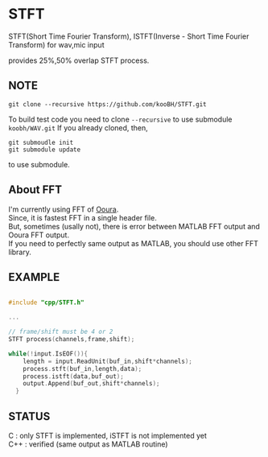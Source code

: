 # STFT

STFT(Short Time Fourier Transform), ISTFT(Inverse - Short Time Fourier Transform) for wav,mic input  

provides 25%,50% overlap STFT process.  

## NOTE

```git clone --recursive https://github.com/kooBH/STFT.git```

To build test code you need to clone ```--recursive``` to use submodule  ```koobh/WAV.git```
If you already cloned, then,
```
git submoudle init
git submodule update
```
to use submodule.

## About FFT  
I'm currently using FFT of [Ooura](http://www.kurims.kyoto-u.ac.jp/~ooura/fft.html).  
Since, it is fastest FFT in a single header file.   
But, sometimes (usally not), there is error between MATLAB FFT output and Ooura FFT output.     
If you need to perfectly same output as MATLAB, you should use other FFT library.  

## EXAMPLE

```cpp

#include "cpp/STFT.h"

...

// frame/shift must be 4 or 2
STFT process(channels,frame,shift);

while(!input.IsEOF()){
    length = input.ReadUnit(buf_in,shift*channels);
    process.stft(buf_in,length,data);
    process.istft(data,buf_out);
    output.Append(buf_out,shift*channels);
  }

```

## STATUS

C       : only STFT is implemented, iSTFT is not implemented yet   
C++    : verified (same output as MATLAB routine)  
